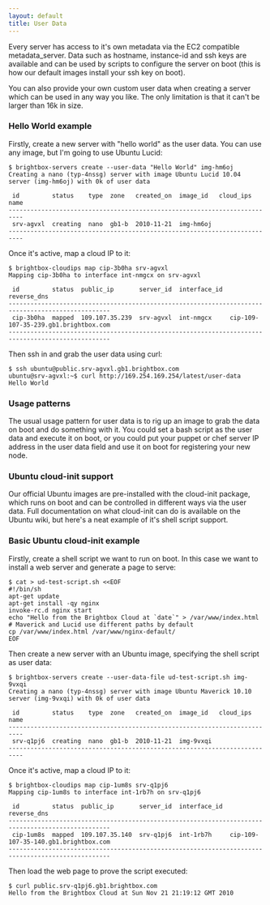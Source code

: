 ```yaml
---
layout: default
title: User Data
---
```


Every server has access to it's own metadata via the EC2 compatible
metadata_server. Data such as hostname, instance-id and ssh keys are
available and can be used by scripts to configure the server on boot
(this is how our default images install your ssh key on boot).

You can also provide your own custom user data when creating a server
which can be used in any way you like. The only limitation is that it
can't be larger than 16k in size.


### Hello World example

Firstly, create a new server with "hello world" as the user data. You
can use any image, but I'm going to use Ubuntu Lucid:

    $ brightbox-servers create --user-data "Hello World" img-hm6oj
    Creating a nano (typ-4nssg) server with image Ubuntu Lucid 10.04 server (img-hm6oj) with 0k of user data
    
     id         status    type  zone   created_on  image_id   cloud_ips  name
    --------------------------------------------------------------------------
     srv-agvxl  creating  nano  gb1-b  2010-11-21  img-hm6oj                 
    --------------------------------------------------------------------------

Once it's active, map a cloud IP to it:

    $ brightbox-cloudips map cip-3b0ha srv-agvxl
    Mapping cip-3b0ha to interface int-nmgcx on srv-agvxl
    
     id         status  public_ip       server_id  interface_id  reverse_dns                         
    --------------------------------------------------------------------------------------------------
     cip-3b0ha  mapped  109.107.35.239  srv-agvxl  int-nmgcx     cip-109-107-35-239.gb1.brightbox.com
    --------------------------------------------------------------------------------------------------

Then ssh in and grab the user data using curl:

    $ ssh ubuntu@public.srv-agvxl.gb1.brightbox.com
    ubuntu@srv-agvxl:~$ curl http://169.254.169.254/latest/user-data
    Hello World


### Usage patterns

The usual usage pattern for user data is to rig up an image to grab
the data on boot and do something with it. You could set a bash script
as the user data and execute it on boot, or you could put your puppet
or chef server IP address in the user data field and use it on boot
for registering your new node.

### Ubuntu cloud-init support

Our official Ubuntu images are pre-installed with the cloud-init
package, which runs on boot and can be controlled in different ways
via the user data. Full documentation on what cloud-init can do is
available on the Ubuntu wiki, but here's a neat example of it's shell
script support.


### Basic Ubuntu cloud-init example
Firstly, create a shell script we want to run on boot. In this case we want to install a web server and generate a page to serve:

    $ cat > ud-test-script.sh <<EOF
    #!/bin/sh
    apt-get update
    apt-get install -qy nginx
    invoke-rc.d nginx start
    echo "Hello from the Brightbox Cloud at `date`" > /var/www/index.html
    # Maverick and Lucid use different paths by default
    cp /var/www/index.html /var/www/nginx-default/
    EOF

Then create a new server with an Ubuntu image, specifying the shell script as user data:

    $ brightbox-servers create --user-data-file ud-test-script.sh img-9vxqi
    Creating a nano (typ-4nssg) server with image Ubuntu Maverick 10.10 server (img-9vxqi) with 0k of user data
    
     id         status    type  zone   created_on  image_id   cloud_ips  name
    --------------------------------------------------------------------------
     srv-q1pj6  creating  nano  gb1-b  2010-11-21  img-9vxqi                 
    --------------------------------------------------------------------------

Once it's active, map a cloud IP to it:

    $ brightbox-cloudips map cip-1um8s srv-q1pj6
    Mapping cip-1um8s to interface int-1rb7h on srv-q1pj6
    
     id         status  public_ip       server_id  interface_id  reverse_dns                         
    --------------------------------------------------------------------------------------------------
     cip-1um8s  mapped  109.107.35.140  srv-q1pj6  int-1rb7h     cip-109-107-35-140.gb1.brightbox.com
    --------------------------------------------------------------------------------------------------

Then load the web page to prove the script executed:

    $ curl public.srv-q1pj6.gb1.brightbox.com
    Hello from the Brightbox Cloud at Sun Nov 21 21:19:12 GMT 2010


